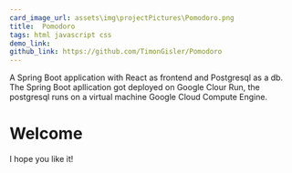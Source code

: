 ```yaml
---
card_image_url: assets\img\projectPictures\Pomodoro.png
title:  Pomodoro
tags: html javascript css
demo_link: 
github_link: https://github.com/TimonGisler/Pomodoro
---
```


A Spring Boot application with React as frontend and Postgresql as a db. The Spring Boot apllication got deployed on Google Clour Run, the postgresql runs on a
virtual machine Google Cloud Compute Engine.

# Welcome 



I hope you like it!